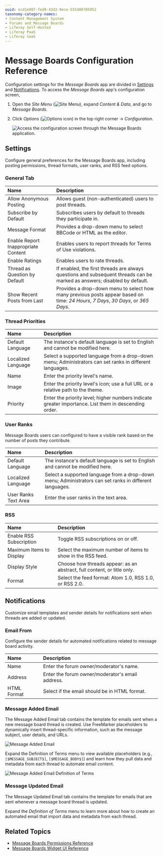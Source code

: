 ```yaml
---
uuid: ecd1e007-fed9-43d2-9ece-555400785952
taxonomy-category-names:
- Content Management System
- Forums and Message Boards
- Liferay Self-Hosted
- Liferay PaaS
- Liferay SaaS
---
```


# Message Boards Configuration Reference

Configuration settings for the *Message Boards* app are divided in [Settings](#settings) and [Notifications](#notifications). To access the *Message Boards* app's configuration screen,

1. Open the *Site Menu* (![Site Menu](../../images/icon-product-menu.png)), expand *Content & Data*, and go to *Message Boards*.

1. Click *Options* (![Options icon](../../images/icon-options.png)) in the top right corner &rarr; *Configuration*.

   ![Access the configuration screen through the Message Boards application.](./message-boards-configuration-reference/images/01.png)

## Settings

Configure general preferences for the Message Boards app, including posting permissions, thread formats, user ranks, and RSS feed options.

### General Tab

| Name                                | Description                                                                                                                       |
|:------------------------------------|:----------------------------------------------------------------------------------------------------------------------------------|
| Allow Anonymous Posting             | Allows guest (non-authenticated) users to post threads.                                                                           |
| Subscribe by Default                | Subscribes users by default to threads they participate in.                                                                       |
| Message Format                      | Provides a drop-down menu to select BBCode or HTML as the editor.                                                                 |
| Enable Report Inappropriate Content | Enables users to report threads for Terms of Use violations.                                                                      |
| Enable Ratings                      | Enables users to rate threads.                                                                                                    |
| Thread as Question by Default       | If enabled, the first threads are always questions and subsequent threads can be marked as answers; disabled by default.          |
| Show Recent Posts from Last         | Provides a drop-down menu to select how many previous posts appear based on time: *24 Hours*, *7 Days*, *30 Days*, or *365 Days*. |

### Thread Priorities

| Name               | Description                                                                                             |
|:-------------------|:--------------------------------------------------------------------------------------------------------|
| Default Language   | The instance's default language is set to English and cannot be modified here.                          |
| Localized Language | Select a supported language from a drop-down menu; Administrators can set ranks in different languages. |
| Name               | Enter the priority level's name.                                                                        |
| Image              | Enter the priority level's icon; use a full URL or a relative path to the theme.                        |
| Priority           | Enter the priority level; higher numbers indicate greater importance. List them in descending order.    |

### User Ranks

Message Boards users can configured to have a visible rank based on the number of posts they contribute.

| Name                 | Description                                                                                             |
|:---------------------|:--------------------------------------------------------------------------------------------------------|
| Default Language     | The instance's default language is set to English and cannot be modified here.                          |
| Localized Language   | Select a supported language from a drop-down menu; Administrators can set ranks in different languages. |
| User Ranks Text Area | Enter the user ranks in the text area.                                                                  |

### RSS

| Name                     | Description                                                             |
|:-------------------------|:------------------------------------------------------------------------|
| Enable RSS Subscription  | Toggle RSS subscriptions on or off.                                     |
| Maximum Items to Display | Select the maximum number of items to show in the RSS feed.             |
| Display Style            | Choose how threads appear: as an abstract, full content, or title only. |
| Format                   | Select the feed format: Atom 1.0, RSS 1.0, or RSS 2.0.                  |

## Notifications

Customize email templates and sender details for notifications sent when threads are added or updated.

### Email From

Configure the sender details for automated notifications related to message board activity.

| Name        | Description                                      |
|:------------|:-------------------------------------------------|
| Name        | Enter the forum owner/moderator's name.          |
| Address     | Enter the forum owner/moderator's email address. |
| HTML Format | Select if the email should be in HTML format.    |

### Message Added Email

The Message Added Email tab contains the template for emails sent when a new message board thread is created. Use FreeMarker placeholders to dynamically insert thread-specific information, such as the message subject, user details, and URLs.

![Message Added Email](./message-boards-configuration-reference/images/02.png)

Expand the Definition of Terms menu to view available placeholders (e.g., `[$MESSAGE_SUBJECT$]`, `[$MESSAGE_BODY$]`) and learn how they pull data and metadata from each thread to automate email content.

![Message Added Email Definition of Terms](./message-boards-configuration-reference/images/03.png)

### Message Updated Email

The Message Updated Email tab contains the template for emails that are sent whenever a message board thread is updated.

Expand the *Definition of Terms* menu to learn more about how to create an automated email that import data and metadata from each thread.

## Related Topics

- [Message Boards Permissions Reference](./message-boards-permissions-reference.md)
- [Message Boards Widget UI Reference](./message-boards-widget-ui-reference.md)
